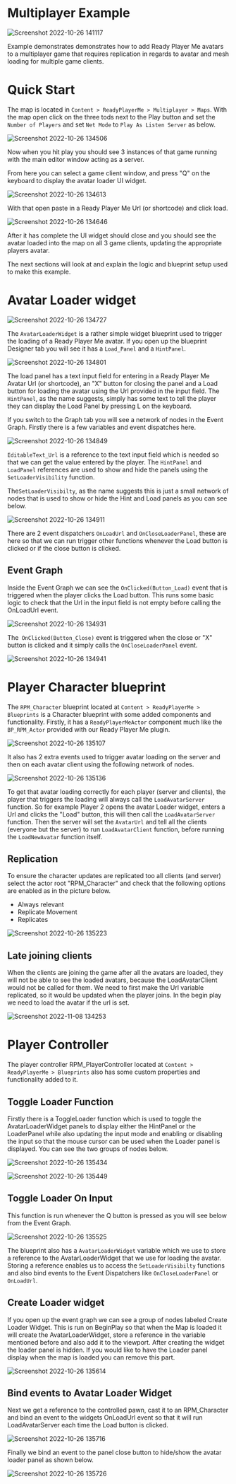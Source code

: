 # Multiplayer Example

![Screenshot 2022-10-26 141117](https://user-images.githubusercontent.com/108666572/198023314-57c84fbc-6221-4cd2-b7df-743eb4485f72.png)

Example demonstrates demonstrates how to add Ready Player Me avatars to a multiplayer game that requires replication in regards to avatar and mesh loading for multiple game clients.

# Quick Start

The map is located in `Content > ReadyPlayerMe > Multiplayer > Maps`. With the map open click on the three tods next to the Play button and set the `Number of Players` and set `Net Mode` to `Play As Listen Server` as below.

![Screenshot 2022-10-26 134506](https://user-images.githubusercontent.com/108666572/198020307-833db847-3090-409b-aa2b-b6fd2a9c79cf.png)

Now when you hit play you should see 3 instances of that game running with the main editor window acting as a server.

From here you can select a game client window, and press "Q" on the keyboard to display the avatar loader UI widget.

![Screenshot 2022-10-26 134613](https://user-images.githubusercontent.com/108666572/198020361-1c19774c-e066-44a6-b53d-d0c6e945ef93.png)

With that open paste in a Ready Player Me Url (or shortcode) and click load. 

![Screenshot 2022-10-26 134646](https://user-images.githubusercontent.com/108666572/198020498-8035bf22-6d70-4488-9646-149937219f6e.png)

After it has complete the UI widget should close and you should see the avatar loaded into the map on all 3 game clients, updating the appropriate players avatar.

The next sections will look at and explain the logic and blueprint setup used to make this example.

# Avatar Loader widget

![Screenshot 2022-10-26 134727](https://user-images.githubusercontent.com/108666572/198020564-1db68a92-2aa7-44df-beae-5497077d1321.png)

The `AvatarLoaderWidget` is a rather simple widget blueprint used to trigger the loading of a Ready Player Me avatar. If you open up the blueprint Designer tab you will see it has a `Load_Panel` and a `HintPanel`. 

![Screenshot 2022-10-26 134801](https://user-images.githubusercontent.com/108666572/198020660-3b3a892b-c273-4382-84fa-9d2fe2c43558.png)

The load panel has a text input field for entering in a Ready Player Me Avatar Url (or shortcode), an "X" button for closing the panel and a Load button for loading the avatar using the Url provided in the input field.
The `HintPanel`, as the name suggests, simply has some text to tell the player they can display the Load Panel by pressing L on the keyboard.

If you switch to the Graph tab you will see a network of nodes in the Event Graph. Firstly there is a few variables and event dispatches here.

![Screenshot 2022-10-26 134849](https://user-images.githubusercontent.com/108666572/198020787-1a5ac967-de0f-4ffd-aee8-a35bba86bd91.png)

`EditableText_Url` is a reference to the text input field which is needed so that we can get the value entered by the player.
The `HintPanel` and `LoadPanel` references are used to show and hide the panels using the `SetLoaderVisibility` function.

The`SetLoaderVisibilty`, as the name suggests this is just a small network of nodes that is used to show or hide the Hint and Load panels as you can see below.
 
![Screenshot 2022-10-26 134911](https://user-images.githubusercontent.com/108666572/198020899-bd248fd3-b765-4d43-acab-1913ef6597ce.png)

There are 2 event dispatchers `OnLoadUrl` and `OnCloseLoaderPanel`, these are here so that we can run trigger other functions whenever the Load button is clicked or if the close button is clicked.

## Event Graph 

 Inside the Event Graph we can see the `OnClicked(Button_Load)` event that is triggered when the player clicks the Load button. This runs some basic logic to check that the Url in the input field is not empty before calling the OnLoadUrl event.
 
![Screenshot 2022-10-26 134931](https://user-images.githubusercontent.com/108666572/198020992-5544b064-9d92-4814-8900-054d55a61c03.png)

 The` OnClicked(Button_Close)` event is triggered when the close or "X" button is clicked and it simply calls the `OnCloseLoaderPanel` event.

![Screenshot 2022-10-26 134941](https://user-images.githubusercontent.com/108666572/198021037-da358dc3-53e7-463e-a136-089d4bac517f.png)

 # Player Character blueprint

 The `RPM_Character` blueprint located at `Content > ReadyPlayerMe > Blueprints` is a Character blueprint with some added components and functionality. Firstly, it has a `ReadyPlayerMeActor` component much like the `BP_RPM_Actor` provided with our Ready Player Me plugin.

![Screenshot 2022-10-26 135107](https://user-images.githubusercontent.com/108666572/198021112-6ded3295-fc37-4d2a-b6ae-63c9ae9e27df.png)

 It also has 2 extra events used to trigger avatar loading on the server and then on each avatar client using the following network of nodes.

![Screenshot 2022-10-26 135136](https://user-images.githubusercontent.com/108666572/198021160-694231eb-448f-41e6-864d-68450ede99b6.png)

 To get that avatar loading correctly for each player (server and clients), the player that triggers the loading will always call the `LoadAvatarServer` function. So for example Player 2 opens the avatar Loader widget, enters a Url and clicks the "Load" button, this will then call the `LoadAvatarServer` function. Then the server will set the `AvatarUrl` and tell all the clients (everyone but the server) to run `LoadAvatarClient` function, before running the `LoadNewAvatar` function itself.
 
 ## Replication

 To ensure the character updates are replicated too all clients (and server) select the actor root "RPM_Character" and check that the following options are enabled as in the picture below. 
- Always relevant
- Replicate Movement
- Replicates

![Screenshot 2022-10-26 135223](https://user-images.githubusercontent.com/108666572/198021230-a8ca4ea4-f5a7-4e41-8409-a044825e1688.png)

 ## Late joining clients

 When the clients are joining the game after all the avatars are loaded, they will not be able to see the loaded avatars, because the LoadAvatarClient would not be called for them. We need to first make the Url variable replicated, so it would be updated when the player joins. In the begin play we need to load the avatar if the url is set.

![Screenshot 2022-11-08 134253](https://user-images.githubusercontent.com/3124894/200618285-17e4f538-4a56-43b5-8f3f-fb72527de5a9.png)

 # Player Controller

 The player controller RPM_PlayerController located at `Content > ReadyPlayerMe > Blueprints` also has some custom properties and functionality added to it.
 
 ## Toggle Loader Function 
 Firstly there is a ToggleLoader function which is used to toggle the AvatarLoaderWidget panels to display either the HintPanel or the LoaderPanel while also updating the input mode and enabling or disabling the input so that the mouse cursor can be used when the Loader panel is displayed. You can see the two groups of nodes below.
 
![Screenshot 2022-10-26 135434](https://user-images.githubusercontent.com/108666572/198021311-eabad073-d8fe-4af7-8e49-95a8d734b2a0.png)

![Screenshot 2022-10-26 135449](https://user-images.githubusercontent.com/108666572/198021330-71544024-2e80-4c22-98c7-577a7e837901.png)

  ## Toggle Loader On Input
 This function is run whenever the Q button is pressed as you will see below from the Event Graph.
 
![Screenshot 2022-10-26 135525](https://user-images.githubusercontent.com/108666572/198021433-25cdad7e-524d-42f9-b516-36c12e118c4c.png)

 The blueprint also has a `AvatarLoaderWidget` variable which we use to store a reference to the AvatarLoaderWidget that we use for loading the avatar. Storing a reference enables us to access the `SetLoaderVisibilty` functions and also bind events to the Event Dispatchers like `OnCloseLoaderPanel` or `OnLoadUrl`.

 ## Create Loader widget
 If you open up the event graph we can see a group of nodes labeled Create Loader Widget. This is run on BeginPlay so that when the Map is loaded it will create the AvatarLoaderWidget, store a reference in the variable mentioned before and also add it to the viewport.
After creating the widget the loader panel is hidden. If you would like to have the Loader panel display when the map is loaded you can remove this part.

![Screenshot 2022-10-26 135614](https://user-images.githubusercontent.com/108666572/198021578-4e80019f-7f20-491e-81b6-944adaa2e694.png)

 ## Bind events to Avatar Loader Widget
 Next we get a reference to the controlled pawn, cast it to an RPM_Character and bind an event to the widgets OnLoadUrl event so that it will run LoadAvatarServer each time the Load button is clicked.
 
![Screenshot 2022-10-26 135716](https://user-images.githubusercontent.com/108666572/198021640-98c67102-2c85-4c62-849a-6e09aa01315e.png)

 Finally we bind an event to the panel close button to hide/show the avatar loader panel as shown below.
 
![Screenshot 2022-10-26 135726](https://user-images.githubusercontent.com/108666572/198021673-46224515-e2cd-4d8d-9ce1-ff7335535af9.png)

